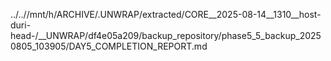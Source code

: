 ../..//mnt/h/ARCHIVE/.UNWRAP/extracted/CORE__2025-08-14__1310__host-duri-head-/__UNWRAP/df4e05a209/backup_repository/phase5_5_backup_20250805_103905/DAY5_COMPLETION_REPORT.md
